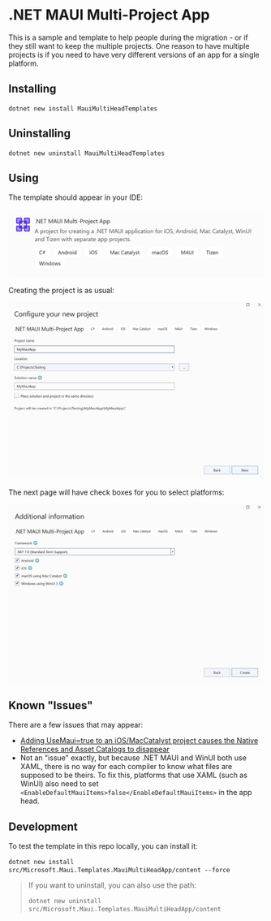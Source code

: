 # .NET MAUI Multi-Project App

This is a sample and template to help people during the
migration - or if they still want to keep the multiple projects.
One reason to have multiple projects is if you need to have very
different versions of an app for a single platform.

## Installing

```
dotnet new install MauiMultiHeadTemplates
```

## Uninstalling

```
dotnet new uninstall MauiMultiHeadTemplates
```

## Using

The template should appear in your IDE:

![Alt text](images/page-0.png)

Creating the project is as usual:

![Alt text](images/page-1.png)

The next page will have check boxes for you to select platforms:

![Alt text](images/page-2.png)

## Known "Issues"

There are a few issues that may appear:

 - [Adding UseMaui=true to an iOS/MacCatalyst project causes the Native References and Asset Catalogs to disappear](https://developercommunity.visualstudio.com/t/Adding-UseMauitrue-to-an-iOSMacCatalys/10450689?port=1025&fsid=07a18e73-fe72-4d52-8545-57984bd9481e)
 - Not an "issue" exactly, but because .NET MAUI and WinUI both use XAML, there is no way for each compiler to know what files are supposed to be theirs. To fix this, platforms that use XAML (such as WinUI) also need to set `<EnableDefaultMauiItems>false</EnableDefaultMauiItems>` in the app head.


## Development

To test the template in this repo locally, you can install it:

```
dotnet new install src/Microsoft.Maui.Templates.MauiMultiHeadApp/content --force
```

> If you want to uninstall, you can also use the path:
> 
> ```
> dotnet new uninstall src/Microsoft.Maui.Templates.MauiMultiHeadApp/content
> ```
